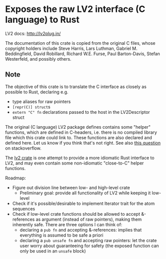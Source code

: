 # Exposes the raw LV2 interface (C language) to Rust

LV2 docs: http://lv2plug.in/

The documentation of this crate is copied from the original C files, whose
copyright holders include Steve Harris, Lars Luthman, Gabriel M. Beddingfield, David Robillard, Richard W.E. Furse, Paul Barton-Davis, Stefan Westerfeld, and possibly others.

## Note

The objective of this crate is to translate the C interface as closely as
possible to Rust, declaring e.g.

* type aliases for raw pointers
* `[repr(C)] struct`s
* `extern "C" fn` declarations passed to the host in the LV2Descriptor struct

The original (C language) LV2 package defines contains some "helper" functions, which are
defined in C-headers, i.e. there is no compiled library file which this crate 
could link to. These functions are also declared and defined here. Let us know if 
you think that's not right. See also [this question](http://stackoverflow.com/questions/40944524/how-does-one-design-a-plugin-interface-for-digital-audio-workstation-hosts-in-pu) on stackoverflow.

The [lv2 crate](https://crates.io/crates/lv2) is one attempt to provide a more
idiomatic Rust interface to LV2, and may even contain some non-idiomatic
"close-to-C" helper functions.

Roadmap:

- Figure out division line between low- and high-level crate
  - Preliminary goal: provide all functionality of LV2 while keeping it low-level
- Check if it's possible/desirable to implement Iterator trait for the atom sequences
- Check if low-level crate functions should be allowed to accept &-references as argument (instead of raw pointers), making them inherently safe. There are three options I can think of:
  - declaring a `pub fn` and accepting &-references: implies that everything is assumed to be safe a priori
  - declaring a `pub unsafe fn` and accepting raw pointers: let the crate user worry about guaranteeing for safety (the exposed function can only be used in an `unsafe` block)

